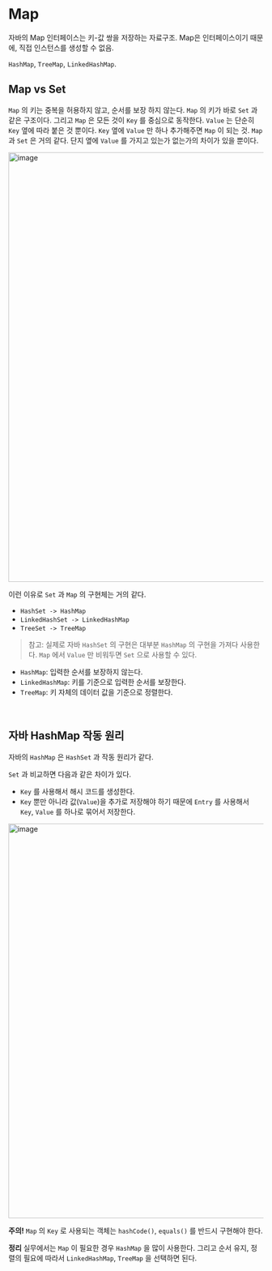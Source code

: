 # Map

자바의 Map 인터페이스는 키-값 쌍을 저장하는 자료구조. Map은 인터페이스이기 때문에, 직접 인스턴스를 생성할 수 없음.

`HashMap`, `TreeMap`, `LinkedHashMap`.

## Map vs Set

`Map` 의 키는 중복을 허용하지 않고, 순서를 보장 하지 않는다. `Map` 의 키가 바로 `Set` 과 같은 구조이다. 그리고 `Map` 은 모든 것이 `Key` 를 중심으로 동작한다. `Value` 는 단순히 `Key` 옆에 따라 붙은 것 뿐이다. `Key` 옆에 `Value` 만 하나 추가해주면 `Map` 이 되는 것. `Map` 과 `Set` 은 거의 같다. 단지 옆에 `Value` 를 가지고 있는가 없는가의 차이가 있을 뿐이다.

<img width="848" alt="image" src="https://github.com/user-attachments/assets/74b2856d-4671-4be5-9e18-e9be015d0669" />

이런 이유로 `Set` 과 `Map` 의 구현체는 거의 같다.

- `HashSet -> HashMap`
- `LinkedHashSet -> LinkedHashMap`
- `TreeSet -> TreeMap`

> 참고: 실제로 자바 `HashSet` 의 구현은 대부분 `HashMap` 의 구현을 가져다 사용한다. `Map` 에서 `Value` 만 비워두면 `Set` 으로 사용할 수 있다.

- `HashMap`: 입력한 순서를 보장하지 않는다.
- `LinkedHashMap`: 키를 기준으로 입력한 순서를 보장한다.
- `TreeMap`: 키 자체의 데이터 값을 기준으로 정렬한다.

<br/>

## 자바 HashMap 작동 원리

 자바의 `HashMap` 은 `HashSet` 과 작동 원리가 같다.

`Set` 과 비교하면 다음과 같은 차이가 있다.

- `Key` 를 사용해서 해시 코드를 생성한다.
- `Key` 뿐만 아니라 값(`Value`)을 추가로 저장해야 하기 때문에 `Entry` 를 사용해서 `Key`, `Value` 를 하나로 묶어서 저장한다.

<img width="779" alt="image" src="https://github.com/user-attachments/assets/9c9e5e91-98a7-490b-b448-1fcd562d112d" />

**주의!**
 `Map` 의 `Key` 로 사용되는 객체는 `hashCode()`, `equals()` 를 반드시 구현해야 한다.

**정리**
 실무에서는 `Map` 이 필요한 경우 `HashMap` 을 많이 사용한다. 그리고 순서 유지, 정렬의 필요에 따라서 `LinkedHashMap`, `TreeMap` 을 선택하면 된다.
